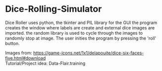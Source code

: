 # Dice-Rolling-Simulator

Dice Roller uses python, the tkinter and PIL library for the GUI
the program creates the window where labels are create and external dice images are imported. 
the random library is used to cycle through the images to randomly stop at image. The user inities the program 
by pressing the 'roll' button.

Images from: https://game-icons.net/1x1/delapouite/dice-six-faces-five.html#download<br />
Tutorial/Project idea: Data-Flair.training<br />
